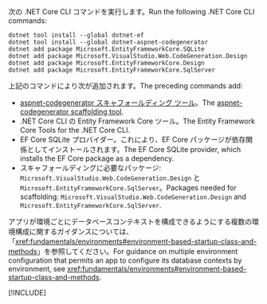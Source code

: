 <span data-ttu-id="b005c-101">次の .NET Core CLI コマンドを実行します。</span><span class="sxs-lookup"><span data-stu-id="b005c-101">Run the following .NET Core CLI commands:</span></span>

```dotnetcli
dotnet tool install --global dotnet-ef
dotnet tool install --global dotnet-aspnet-codegenerator
dotnet add package Microsoft.EntityFrameworkCore.SQLite
dotnet add package Microsoft.VisualStudio.Web.CodeGeneration.Design
dotnet add package Microsoft.EntityFrameworkCore.Design
dotnet add package Microsoft.EntityFrameworkCore.SqlServer
```

<span data-ttu-id="b005c-102">上記のコマンドにより次が追加されます。</span><span class="sxs-lookup"><span data-stu-id="b005c-102">The preceding commands add:</span></span>

* <span data-ttu-id="b005c-103">[aspnet-codegenerator スキャフォールディング ツール](xref:fundamentals/tools/dotnet-aspnet-codegenerator)。</span><span class="sxs-lookup"><span data-stu-id="b005c-103">The [aspnet-codegenerator scaffolding tool](xref:fundamentals/tools/dotnet-aspnet-codegenerator).</span></span>
* <span data-ttu-id="b005c-104">.NET Core CLI の Entity Framework Core ツール。</span><span class="sxs-lookup"><span data-stu-id="b005c-104">The Entity Framework Core Tools for the .NET Core CLI.</span></span>
* <span data-ttu-id="b005c-105">EF Core SQLite プロバイダー。これにより、EF Core パッケージが依存関係としてインストールされます。</span><span class="sxs-lookup"><span data-stu-id="b005c-105">The EF Core SQLite provider, which installs the EF Core package as a dependency.</span></span>
* <span data-ttu-id="b005c-106">スキャフォールディングに必要なパッケージ: `Microsoft.VisualStudio.Web.CodeGeneration.Design` と `Microsoft.EntityFrameworkCore.SqlServer`。</span><span class="sxs-lookup"><span data-stu-id="b005c-106">Packages needed for scaffolding: `Microsoft.VisualStudio.Web.CodeGeneration.Design` and `Microsoft.EntityFrameworkCore.SqlServer`.</span></span>

<span data-ttu-id="b005c-107">アプリが環境ごとにデータベースコンテキストを構成できるようにする複数の環境構成に関するガイダンスについては、「<xref:fundamentals/environments#environment-based-startup-class-and-methods>」を参照してください。</span><span class="sxs-lookup"><span data-stu-id="b005c-107">For guidance on multiple environment configuration that permits an app to configure its database contexts by environment, see <xref:fundamentals/environments#environment-based-startup-class-and-methods>.</span></span>

[!INCLUDE[](~/includes/scaffoldTFM.md)]